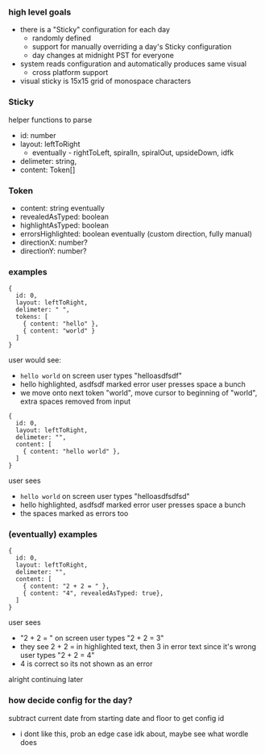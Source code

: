 ### high level goals
- there is a "Sticky" configuration for each day
  - randomly defined
  - support for manually overriding a day's Sticky configuration
  - day changes at midnight PST for everyone
- system reads configuration and automatically produces same visual
  - cross platform support
- visual sticky is 15x15 grid of monospace characters

### Sticky
helper functions to parse
- id: number
- layout: leftToRight
  - eventually - rightToLeft, spiralIn, spiralOut, upsideDown, idfk
- delimeter: string,
- content: Token[]

### Token
- content: string
eventually
- revealedAsTyped: boolean
- highlightAsTyped: boolean
- errorsHighlighted: boolean
eventually (custom direction, fully manual)
- directionX: number?
- directionY: number?

### examples
```
{
  id: 0,
  layout: leftToRight,
  delimeter: " ",
  tokens: [
    { content: "hello" },
    { content: "world" }
  ]
}
```
user would see:
- `hello world` on screen
user types "helloasdfsdf"
- hello highlighted, asdfsdf marked error
user presses space a bunch
- we move onto next token "world", move cursor to beginning of "world", extra spaces removed from input

```
{
  id: 0,
  layout: leftToRight,
  delimeter: "",
  content: [
    { content: "hello world" },
  ]
}
```
user sees
- `hello world` on screen
user types "helloasdfsdfsd"
- hello highlighted, asdfsdf marked error
user presses space a bunch
- the spaces marked as errors too

### (eventually) examples
```
{
  id: 0,
  layout: leftToRight,
  delimeter: "",
  content: [
    { content: "2 + 2 = " },
    { content: "4", revealedAsTyped: true},
  ]
}
```
user sees
- "2 + 2 = " on screen
user types "2 + 2 = 3"
- they see 2 + 2 = in highlighted text, then 3 in error text since it's wrong
user types "2 + 2 = 4"
- 4 is correct so its not shown as an error

alright continuing later



### how decide config for the day?
subtract current date from starting date and floor to get config id
- i dont like this, prob an edge case idk about, maybe see what wordle does